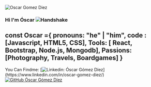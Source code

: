 ![Oscar Gomez Diez](https://res.cloudinary.com/dhypugjp3/image/upload/v1711327380/cabecera-github_tnmezr.jpg)

### Hi I'm Óscar ![Handshake](https://user-images.githubusercontent.com/74038190/214644145-264f4759-7633-441e-9d67-d8dda9d50d26.gif) 

const Oscar ={
pronouns: "he" | "him",
code : [Javascript, HTML5, CSS],
Tools: [ React, Bootstrap, Node.js, Mongodb],
Passions: [Photography, Travels, Boardgames]
}
-----------------------------------------------------------------------------------------------------------------------------

You Can Findme:
[![Linkedin: Óscar Gómez Díez](https://img.shields.io/badge/-Oscargomezdiez-blue?style=flat-square&logo=Linkedin&logoColor=white&link=(https://www.linkedin.com/in/oscar-gomez-diez/))](https://www.linkedin.com/in/oscar-gomez-diez/)
[![GitHub Óscar Gómez Díez](https://img.shields.io/github/followers/thaiane?label=follow&style=social)](https://github.com/OscarDev83)

<!--
**OscarDev83/OscarDev83** is a ✨ _special_ ✨ repository because its `README.md` (this file) appears on your GitHub profile.

Here are some ideas to get you started:

- 🔭 I’m currently working on Improve my skills and get more knoledge of this awesome field
- 🌱 I’m currently learning ...
- 👯 I’m looking to collaborate on ...
- 🤔 I’m looking for help with ...
- 💬 Ask me about ...
- 📫 How to reach me: ...
- 😄 Pronouns: ...
- ⚡ Fun fact: ...
-->

